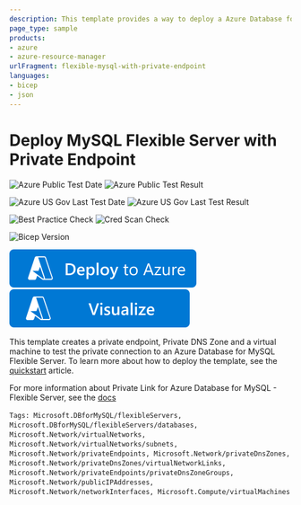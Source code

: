 ```yaml
---
description: This template provides a way to deploy a Azure Database for MySQL Flexible Server with Private Endpoint.
page_type: sample
products:
- azure
- azure-resource-manager
urlFragment: flexible-mysql-with-private-endpoint
languages:
- bicep
- json
---
```

# Deploy MySQL Flexible Server with Private Endpoint

![Azure Public Test Date](https://azurequickstartsservice.blob.core.windows.net/badges/quickstarts/microsoft.dbformysql/flexible-mysql-with-private-endpoint/PublicLastTestDate.svg)
![Azure Public Test Result](https://azurequickstartsservice.blob.core.windows.net/badges/quickstarts/microsoft.dbformysql/flexible-mysql-with-private-endpoint/PublicDeployment.svg)

![Azure US Gov Last Test Date](https://azurequickstartsservice.blob.core.windows.net/badges/quickstarts/microsoft.dbformysql/flexible-mysql-with-private-endpoint/FairfaxLastTestDate.svg)
![Azure US Gov Last Test Result](https://azurequickstartsservice.blob.core.windows.net/badges/quickstarts/microsoft.dbformysql/flexible-mysql-with-private-endpoint/FairfaxDeployment.svg)

![Best Practice Check](https://azurequickstartsservice.blob.core.windows.net/badges/quickstarts/microsoft.dbformysql/flexible-mysql-with-private-endpoint/BestPracticeResult.svg)
![Cred Scan Check](https://azurequickstartsservice.blob.core.windows.net/badges/quickstarts/microsoft.dbformysql/flexible-mysql-with-private-endpoint/CredScanResult.svg)

![Bicep Version](https://azurequickstartsservice.blob.core.windows.net/badges/quickstarts/microsoft.dbformysql/flexible-mysql-with-private-endpoint/BicepVersion.svg)

[![Deploy To Azure](https://raw.githubusercontent.com/Azure/azure-quickstart-templates/master/1-CONTRIBUTION-GUIDE/images/deploytoazure.svg?sanitize=true)](https://portal.azure.com/#create/Microsoft.Template/uri/https%3A%2F%2Fraw.githubusercontent.com%2FAzure%2Fazure-quickstart-templates%2Fmaster%2Fquickstarts%2Fmicrosoft.dbformysql%2Fflexible-mysql-with-private-endpoint%2Fazuredeploy.json)
[![Visualize](https://raw.githubusercontent.com/Azure/azure-quickstart-templates/master/1-CONTRIBUTION-GUIDE/images/visualizebutton.svg?sanitize=true)](http://armviz.io/#/?load=https%3A%2F%2Fraw.githubusercontent.com%2FAzure%2Fazure-quickstart-templates%2Fmaster%2Fquickstarts%2Fmicrosoft.dbformysql%2Fflexible-mysql-with-private-endpoint%2Fazuredeploy.json)

This template creates a private endpoint, Private DNS Zone and a virtual machine to test the private connection to an Azure Database for MySQL Flexible Server. To learn more about how to deploy the template, see the [quickstart](https://learn.microsoft.com/azure/mysql/flexible-server/quickstart-create-arm-template) article.

For more information about Private Link for Azure Database for MySQL - Flexible Server, see the [docs](https://learn.microsoft.com/en-us/azure/mysql/flexible-server/concepts-networking-private-link)

`Tags: Microsoft.DBforMySQL/flexibleServers, Microsoft.DBforMySQL/flexibleServers/databases, Microsoft.Network/virtualNetworks, Microsoft.Network/virtualNetworks/subnets, Microsoft.Network/privateEndpoints, Microsoft.Network/privateDnsZones, Microsoft.Network/privateDnsZones/virtualNetworkLinks, Microsoft.Network/privateEndpoints/privateDnsZoneGroups, Microsoft.Network/publicIPAddresses, Microsoft.Network/networkInterfaces, Microsoft.Compute/virtualMachines`
